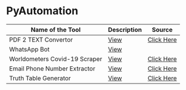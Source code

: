 # PyAutomation


|Name of the Tool |Description |Source |
|-|-|-|
|PDF 2 TEXT Convertor |[View](https://github.com/chiraag-kakar/PyAutomation/blob/master/pdf2text/pdf2text.md) |[Click Here](https://github.com/chiraag-kakar/PyAutomation/blob/master/pdf2text/pdf2text.py) |
|WhatsApp Bot |[View]() | |
|Worldometers Covid-19 Scraper |[View]() |[Click Here](https://github.com/chiraag-kakar/PyAutomation/blob/master/Worldometer%20Scraper/worldometer-scraper.py) |
|Email Phone Number Extractor |[View]() |[Click Here](https://github.com/chiraag-kakar/PyAutomation/blob/master/Contact%20Extractor/extractor.py) |
|Truth Table Generator |[View](https://github.com/chiraag-kakar/PyAutomation/blob/master/Truth%20Table%20Generator/truthtable.md) |[Click Here](https://github.com/chiraag-kakar/PyAutomation/blob/master/Truth%20Table%20Generator/truthtable.py) |

